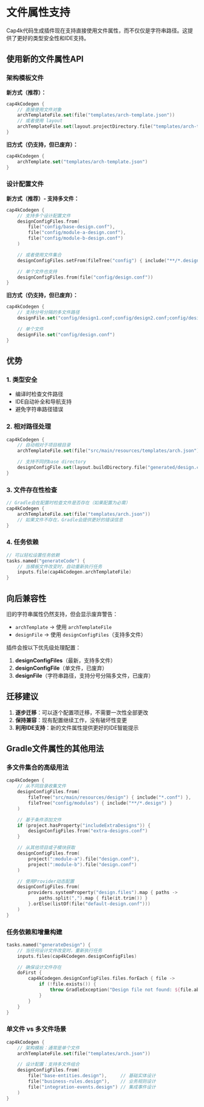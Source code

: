 # 文件属性支持

Cap4k代码生成插件现在支持直接使用文件属性，而不仅仅是字符串路径。这提供了更好的类型安全性和IDE支持。

## 使用新的文件属性API

### 架构模板文件

**新方式（推荐）：**
```kotlin
cap4kCodegen {
    // 直接使用文件对象
    archTemplateFile.set(file("templates/arch-template.json"))
    // 或者使用 layout
    archTemplateFile.set(layout.projectDirectory.file("templates/arch-template.json"))
}
```

**旧方式（仍支持，但已废弃）：**
```kotlin
cap4kCodegen {
    archTemplate.set("templates/arch-template.json")
}
```

### 设计配置文件

**新方式（推荐）- 支持多文件：**
```kotlin
cap4kCodegen {
    // 支持多个设计配置文件
    designConfigFiles.from(
        file("config/base-design.conf"),
        file("config/module-a-design.conf"),
        file("config/module-b-design.conf")
    )

    // 或者使用文件集合
    designConfigFiles.setFrom(fileTree("config") { include("**/*.design") })

    // 单个文件也支持
    designConfigFiles.from(file("config/design.conf"))
}
```

**旧方式（仍支持，但已废弃）：**
```kotlin
cap4kCodegen {
    // 支持分号分隔的多文件路径
    designFile.set("config/design1.conf;config/design2.conf;config/design3.conf")

    // 单个文件
    designFile.set("config/design.conf")
}
```

## 优势

### 1. 类型安全
- 编译时检查文件路径
- IDE自动补全和导航支持
- 避免字符串路径错误

### 2. 相对路径处理
```kotlin
cap4kCodegen {
    // 自动相对于项目根目录
    archTemplateFile.set(file("src/main/resources/templates/arch.json"))

    // 支持不同的base directory
    designConfigFile.set(layout.buildDirectory.file("generated/design.conf"))
}
```

### 3. 文件存在性检查
```kotlin
// Gradle会在配置时检查文件是否存在（如果配置为必需）
cap4kCodegen {
    archTemplateFile.set(file("templates/arch.json"))
    // 如果文件不存在，Gradle会提供更好的错误信息
}
```

### 4. 任务依赖
```kotlin
// 可以轻松设置任务依赖
tasks.named("generateCode") {
    // 当模板文件改变时，自动重新执行任务
    inputs.file(cap4kCodegen.archTemplateFile)
}
```

## 向后兼容性

旧的字符串属性仍然支持，但会显示废弃警告：
- `archTemplate` → 使用 `archTemplateFile`
- `designFile` → 使用 `designConfigFiles`（支持多文件）

插件会按以下优先级处理配置：
1. **designConfigFiles**（最新，支持多文件）
2. **designConfigFile**（单文件，已废弃）
3. **designFile**（字符串路径，支持分号分隔多文件，已废弃）

## 迁移建议

1. **逐步迁移**：可以逐个配置项迁移，不需要一次性全部更改
2. **保持兼容**：现有配置继续工作，没有破坏性变更
3. **利用IDE支持**：新的文件属性提供更好的IDE智能提示

## Gradle文件属性的其他用法

### 多文件集合的高级用法

```kotlin
cap4kCodegen {
    // 从不同目录收集文件
    designConfigFiles.from(
        fileTree("src/main/resources/design") { include("*.conf") },
        fileTree("config/modules") { include("**/*.design") }
    )

    // 基于条件添加文件
    if (project.hasProperty("includeExtraDesigns")) {
        designConfigFiles.from("extra-designs.conf")
    }

    // 从其他项目或子模块获取
    designConfigFiles.from(
        project(":module-a").file("design.conf"),
        project(":module-b").file("design.conf")
    )

    // 使用Provider动态配置
    designConfigFiles.from(
        providers.systemProperty("design.files").map { paths ->
            paths.split(",").map { file(it.trim()) }
        }.orElse(listOf(file("default-design.conf")))
    )
}
```

### 任务依赖和增量构建

```kotlin
tasks.named("generateDesign") {
    // 当任何设计文件改变时，重新执行任务
    inputs.files(cap4kCodegen.designConfigFiles)

    // 确保设计文件存在
    doFirst {
        cap4kCodegen.designConfigFiles.files.forEach { file ->
            if (!file.exists()) {
                throw GradleException("Design file not found: ${file.absolutePath}")
            }
        }
    }
}
```

### 单文件 vs 多文件场景

```kotlin
cap4kCodegen {
    // 架构模板：通常是单个文件
    archTemplateFile.set(file("templates/arch.json"))

    // 设计配置：支持多文件组合
    designConfigFiles.from(
        file("base-entities.design"),     // 基础实体设计
        file("business-rules.design"),    // 业务规则设计
        file("integration-events.design") // 集成事件设计
    )
}
```